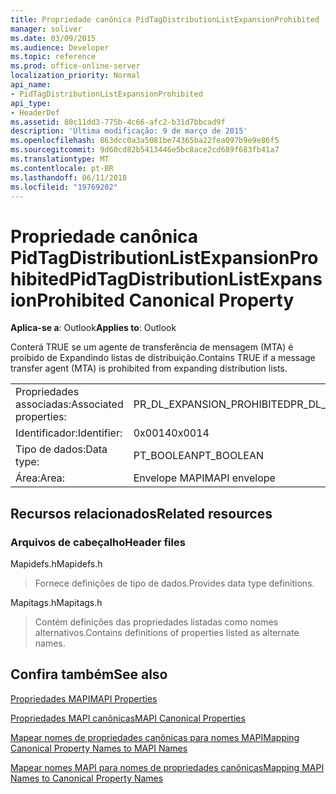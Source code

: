 ```yaml
---
title: Propriedade canônica PidTagDistributionListExpansionProhibited
manager: soliver
ms.date: 03/09/2015
ms.audience: Developer
ms.topic: reference
ms.prod: office-online-server
localization_priority: Normal
api_name:
- PidTagDistributionListExpansionProhibited
api_type:
- HeaderDef
ms.assetid: 80c11dd3-775b-4c66-afc2-b31d7bbcad9f
description: 'Última modificação: 9 de março de 2015'
ms.openlocfilehash: 863dcc0a3a5081be74365ba22fea097b9e9e86f5
ms.sourcegitcommit: 9d60cd82b5413446e5bc8ace2cd689f683fb41a7
ms.translationtype: MT
ms.contentlocale: pt-BR
ms.lasthandoff: 06/11/2018
ms.locfileid: "19769202"
---
```

# <a name="pidtagdistributionlistexpansionprohibited-canonical-property"></a><span data-ttu-id="205d6-103">Propriedade canônica PidTagDistributionListExpansionProhibited</span><span class="sxs-lookup"><span data-stu-id="205d6-103">PidTagDistributionListExpansionProhibited Canonical Property</span></span>

  
  
<span data-ttu-id="205d6-104">**Aplica-se a**: Outlook</span><span class="sxs-lookup"><span data-stu-id="205d6-104">**Applies to**: Outlook</span></span> 
  
<span data-ttu-id="205d6-105">Conterá TRUE se um agente de transferência de mensagem (MTA) é proibido de Expandindo listas de distribuição.</span><span class="sxs-lookup"><span data-stu-id="205d6-105">Contains TRUE if a message transfer agent (MTA) is prohibited from expanding distribution lists.</span></span>
  
|||
|:-----|:-----|
|<span data-ttu-id="205d6-106">Propriedades associadas:</span><span class="sxs-lookup"><span data-stu-id="205d6-106">Associated properties:</span></span>  <br/> |<span data-ttu-id="205d6-107">PR_DL_EXPANSION_PROHIBITED</span><span class="sxs-lookup"><span data-stu-id="205d6-107">PR_DL_EXPANSION_PROHIBITED</span></span>  <br/> |
|<span data-ttu-id="205d6-108">Identificador:</span><span class="sxs-lookup"><span data-stu-id="205d6-108">Identifier:</span></span>  <br/> |<span data-ttu-id="205d6-109">0x0014</span><span class="sxs-lookup"><span data-stu-id="205d6-109">0x0014</span></span>  <br/> |
|<span data-ttu-id="205d6-110">Tipo de dados:</span><span class="sxs-lookup"><span data-stu-id="205d6-110">Data type:</span></span>  <br/> |<span data-ttu-id="205d6-111">PT_BOOLEAN</span><span class="sxs-lookup"><span data-stu-id="205d6-111">PT_BOOLEAN</span></span>  <br/> |
|<span data-ttu-id="205d6-112">Área:</span><span class="sxs-lookup"><span data-stu-id="205d6-112">Area:</span></span>  <br/> |<span data-ttu-id="205d6-113">Envelope MAPI</span><span class="sxs-lookup"><span data-stu-id="205d6-113">MAPI envelope</span></span>  <br/> |
   
## <a name="related-resources"></a><span data-ttu-id="205d6-114">Recursos relacionados</span><span class="sxs-lookup"><span data-stu-id="205d6-114">Related resources</span></span>

### <a name="header-files"></a><span data-ttu-id="205d6-115">Arquivos de cabeçalho</span><span class="sxs-lookup"><span data-stu-id="205d6-115">Header files</span></span>

<span data-ttu-id="205d6-116">Mapidefs.h</span><span class="sxs-lookup"><span data-stu-id="205d6-116">Mapidefs.h</span></span>
  
> <span data-ttu-id="205d6-117">Fornece definições de tipo de dados.</span><span class="sxs-lookup"><span data-stu-id="205d6-117">Provides data type definitions.</span></span>
    
<span data-ttu-id="205d6-118">Mapitags.h</span><span class="sxs-lookup"><span data-stu-id="205d6-118">Mapitags.h</span></span>
  
> <span data-ttu-id="205d6-119">Contém definições das propriedades listadas como nomes alternativos.</span><span class="sxs-lookup"><span data-stu-id="205d6-119">Contains definitions of properties listed as alternate names.</span></span>
    
## <a name="see-also"></a><span data-ttu-id="205d6-120">Confira também</span><span class="sxs-lookup"><span data-stu-id="205d6-120">See also</span></span>



[<span data-ttu-id="205d6-121">Propriedades MAPI</span><span class="sxs-lookup"><span data-stu-id="205d6-121">MAPI Properties</span></span>](mapi-properties.md)
  
[<span data-ttu-id="205d6-122">Propriedades MAPI canônicas</span><span class="sxs-lookup"><span data-stu-id="205d6-122">MAPI Canonical Properties</span></span>](mapi-canonical-properties.md)
  
[<span data-ttu-id="205d6-123">Mapear nomes de propriedades canônicas para nomes MAPI</span><span class="sxs-lookup"><span data-stu-id="205d6-123">Mapping Canonical Property Names to MAPI Names</span></span>](mapping-canonical-property-names-to-mapi-names.md)
  
[<span data-ttu-id="205d6-124">Mapear nomes MAPI para nomes de propriedades canônicas</span><span class="sxs-lookup"><span data-stu-id="205d6-124">Mapping MAPI Names to Canonical Property Names</span></span>](mapping-mapi-names-to-canonical-property-names.md)

